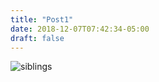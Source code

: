 ```yaml
---
title: "Post1"
date: 2018-12-07T07:42:34-05:00
draft: false
---
```


![siblings](https://res.cloudinary.com/jakegibs617/image/upload/c_scale,w_1000/v1544185521/01---63_18210364724_o.webp)